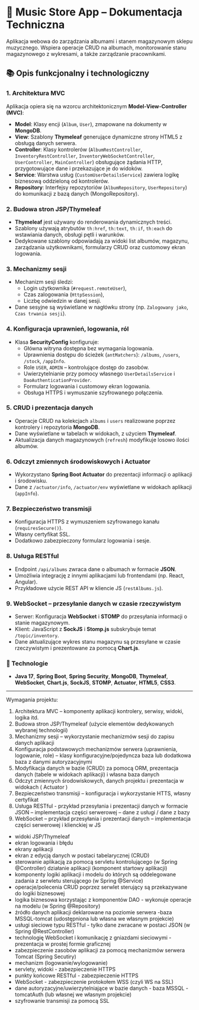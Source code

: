 # 🎵 Music Store App – Dokumentacja Techniczna

Aplikacja webowa do zarządzania albumami i stanem magazynowym sklepu muzycznego. Wspiera operacje CRUD na albumach, monitorowanie stanu magazynowego z wykresami, a także zarządzanie pracownikami. 

## 📚 Opis funkcjonalny i technologiczny

### 1. Architektura MVC
Aplikacja opiera się na wzorcu architektonicznym **Model-View-Controller (MVC)**:
- **Model**: Klasy encji (`Album`, `User`), zmapowane na dokumenty w **MongoDB**.
- **View**: Szablony **Thymeleaf** generujące dynamiczne strony HTML5 z obsługą danych serwera.
- **Controller**: Klasy kontrolerów (`AlbumRestController`, `InventoryRestController`, `InventoryWebSocketController`, `UserController`, `MainController`) obsługujące żądania HTTP, przygotowujące dane i przekazujące je do widoków.
- **Service**: Warstwa usług (`CustomUserDetailsService`) zawiera logikę biznesową oddzieloną od kontrolerów.
- **Repository**: Interfejsy repozytoriów (`AlbumRepository`, `UserRepository`) do komunikacji z bazą danych (MongoRepository).

### 2. Budowa stron JSP/Thymeleaf
- **Thymeleaf** jest używany do renderowania dynamicznych treści.
- Szablony używają atrybutów `th:href`, `th:text`, `th:if`, `th:each` do wstawiania danych, obsługi pętli i warunków.
- Dedykowane szablony odpowiadają za widoki list albumów, magazynu, zarządzania użytkownikami, formularzy CRUD oraz customowy ekran logowania.

### 3. Mechanizmy sesji
- Mechanizm sesji śledzi:
  - Login użytkownika (`#request.remoteUser`),
  - Czas zalogowania (`HttpSession`),
  - Liczbę odwiedzin w danej sesji.
- Dane sesyjne są wyświetlane w nagłówku strony (np. `Zalogowany jako`, `Czas trwania sesji`).

### 4. Konfiguracja uprawnień, logowania, ról
- Klasa **SecurityConfig** konfiguruje:
  - Główna witryna dostępna bez wymagania logowania.
  - Uprawnienia dostępu do ścieżek (`antMatchers`): `/albums`, `/users`, `/stock`, `/appInfo`.
  - Role `USER`, `ADMIN` – kontrolujące dostęp do zasobów.
  - Uwierzytelnianie przy pomocy własnego `UserDetailsService` i `DaoAuthenticationProvider`.
  - Formularz logowania i customowy ekran logowania.
  - Obsługa HTTPS i wymuszanie szyfrowanego połączenia.

### 5. CRUD i prezentacja danych
- Operacje CRUD na kolekcjach `albums` i `users` realizowane poprzez kontrolery i repozytoria **MongoDB**.
- Dane wyświetlane w tabelach w widokach, z użyciem **Thymeleaf**.
- Aktualizacja danych magazynowych (`refresh`) modyfikuje losowo ilości albumów.

### 6. Odczyt zmiennych środowiskowych i Actuator
- Wykorzystano **Spring Boot Actuator** do prezentacji informacji o aplikacji i środowisku.
- Dane z `/actuator/info`, `/actuator/env` wyświetlane w widokach aplikacji (`appInfo`).

### 7. Bezpieczeństwo transmisji
- Konfiguracja HTTPS z wymuszeniem szyfrowanego kanału (`requiresSecure()`).
- Własny certyfikat SSL.
- Dodatkowo zabezpieczony formularz logowania i sesje.

### 8. Usługa RESTful
- Endpoint `/api/albums` zwraca dane o albumach w formacie **JSON**.
- Umożliwia integrację z innymi aplikacjami lub frontendami (np. React, Angular).
- Przykładowe użycie REST API w kliencie JS (`restAlbums.js`).

### 9. WebSocket – przesyłanie danych w czasie rzeczywistym
- Serwer: Konfiguracja **WebSocket** i **STOMP** do przesyłania informacji o stanie magazynowym.
- Klient: JavaScript z **SockJS** i **Stomp.js** subskrybuje temat `/topic/inventory`.
- Dane aktualizujące wykres stanu magazynu są przesyłane w czasie rzeczywistym i prezentowane za pomocą **Chart.js**.

### 🚀 Technologie
- **Java 17**, **Spring Boot**, **Spring Security**, **MongoDB**, **Thymeleaf**, **WebSocket**, **Chart.js**, **SockJS**, **STOMP**, **Actuator**, **HTML5**, **CSS3**.

________________________________________

Wymagania projektu:

  1. Architektura MVC – komponenty aplikacji kontrolery, serwisy, widoki, logika itd.
  2. Budowa stron JSP/Thymeleaf (użycie elementów dedykowanych wybranej technologii)
  3. Mechanizmy sesji – wykorzystanie mechanizmów sesji do zapisu danych aplikacji
  4. Konfiguracja podstawowych mechanizmów serwera (uprawnienia, logowanie, role) – klasy konfiguracyjne/pojedyncza baza lub dodatkowa baza z danymi autoryzacyjnymi
  5. Modyfikacja danych w bazie (CRUD) za pomocą ORM, prezentacja danych (tabele w widokach aplikacji) i własna baza danych
  6. Odczyt zmiennych środowiskowych, danych projektu i prezentacja w widokach ( Actuator )
  7. Bezpieczeństwo transmisji – konfiguracja i wykorzystanie HTTS, własny certyfikat
  8. Usługa RESTful - przykład przesyłania i prezentacji danych w formacie JSON – implementacja części serwerowej – dane z usługi / dane z bazy
  9. WebSocket – przykład przesyłania i prezentacji danych – implementacja części serwerowej i klienckiej w JS

  - widoki JSP/Thymeleaf
  - ekran logowania i błędu
  - ekrany aplikacji
  - ekran z edycją danych w postaci tabelarycznej (CRUD)
  - sterowanie aplikacją za pomocą servletu kontrolującego (w Spring @Controller) działanie aplikacji (komponent startowy aplikacji)
  - komponenty logiki aplikacji i modelu do których są oddelegowane zadania z serwletu sterującego (w Spring @Service)
  - operacje/polecenia CRUD poprzez serwlet sterujący są przekazywane do logiki biznesowej
  - logika biznesowa korzystając z komponentów DAO - wykonuje operacje na modelu (w Spring @Repository)
  - źródło danych aplikacji deklarowane na poziomie serwera -baza MSSQL-tomcat (udostępniona lub własna we własnym projekcie)
  - usługi sieciowe typu RESTful - tylko dane zwracane w postaci JSON (w Spring @RestController)
  - technologię WebSocket i komunikację z gniazdami sieciowymi - prezentacja w prostej formie graficznej
  - zabezpieczenie zasobów aplikacji za pomocą mechanizmów serwera Tomcat (Spring Secutiry)
  - mechanizm (logowanie/wylogowanie)
  - servlety, widoki - zabezpieczenie HTTPS
  - punkty końcowe RESTful - zabezpieczenie HTTPS
  - WebSocket - zabezpieczenie protokołem WSS (czyli WS na SSL)
  - dane autoryzacyjne/uwierzytelniające w bazie danych - baza MSSQL - tomcatAuth (lub własnej we własnym projekcie)
  - szyfrowanie transmisji za pomocą SSL